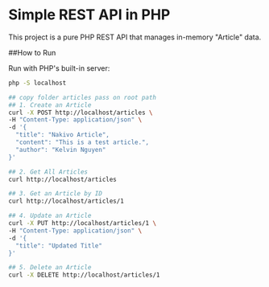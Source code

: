 # Simple REST API in PHP

This project is a pure PHP REST API that manages in-memory "Article" data.

##How to Run

Run with PHP's built-in server:

```bash
php -S localhost

## copy folder articles pass on root path
## 1. Create an Article
curl -X POST http://localhost/articles \
-H "Content-Type: application/json" \
-d '{
  "title": "Nakivo Article",
  "content": "This is a test article.",
  "author": "Kelvin Nguyen"
}'

## 2. Get All Articles
curl http://localhost/articles

## 3. Get an Article by ID
curl http://localhost/articles/1

## 4. Update an Article
curl -X PUT http://localhost/articles/1 \
-H "Content-Type: application/json" \
-d '{
  "title": "Updated Title"
}'

## 5. Delete an Article
curl -X DELETE http://localhost/articles/1